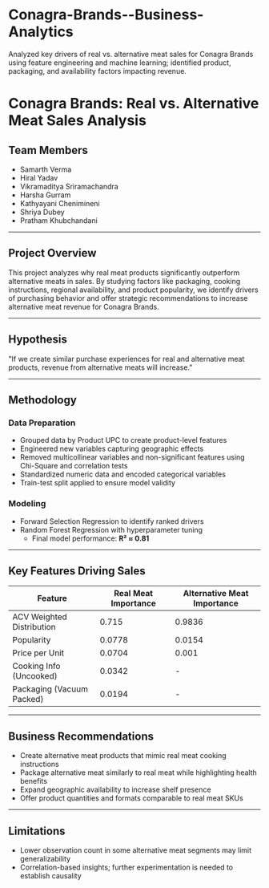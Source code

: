 # Conagra-Brands--Business-Analytics
Analyzed key drivers of real vs. alternative meat sales for Conagra Brands using feature engineering and machine learning; identified product, packaging, and availability factors impacting revenue.

# Conagra Brands: Real vs. Alternative Meat Sales Analysis

## Team Members
- Samarth Verma  
- Hiral Yadav  
- Vikramaditya Sriramachandra  
- Harsha Gurram  
- Kathyayani Chenimineni  
- Shriya Dubey  
- Pratham Khubchandani  

---

## Project Overview
This project analyzes why real meat products significantly outperform alternative meats in sales. By studying factors like packaging, cooking instructions, regional availability, and product popularity, we identify drivers of purchasing behavior and offer strategic recommendations to increase alternative meat revenue for Conagra Brands.

---

## Hypothesis
"If we create similar purchase experiences for real and alternative meat products, revenue from alternative meats will increase."

---

## Methodology

### Data Preparation
- Grouped data by Product UPC to create product-level features  
- Engineered new variables capturing geographic effects  
- Removed multicollinear variables and non-significant features using Chi-Square and correlation tests  
- Standardized numeric data and encoded categorical variables  
- Train-test split applied to ensure model validity  

### Modeling
- Forward Selection Regression to identify ranked drivers  
- Random Forest Regression with hyperparameter tuning  
  - Final model performance: **R² ≈ 0.81**

---

## Key Features Driving Sales

| Feature                    | Real Meat Importance | Alternative Meat Importance |
|---------------------------|----------------------|-----------------------------|
| ACV Weighted Distribution | 0.715                | 0.9836                      |
| Popularity                | 0.0778               | 0.0154                      |
| Price per Unit            | 0.0704               | 0.001                       |
| Cooking Info (Uncooked)   | 0.0342               | -                           |
| Packaging (Vacuum Packed) | 0.0194               | -                           |

---

## Business Recommendations

- Create alternative meat products that mimic real meat cooking instructions  
- Package alternative meat similarly to real meat while highlighting health benefits  
- Expand geographic availability to increase shelf presence  
- Offer product quantities and formats comparable to real meat SKUs  

---

## Limitations

- Lower observation count in some alternative meat segments may limit generalizability  
- Correlation-based insights; further experimentation is needed to establish causality  

